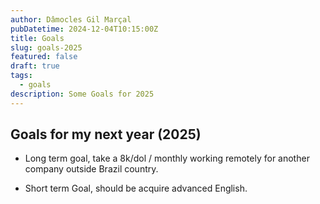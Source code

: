 ```yaml
---
author: Dâmocles Gil Marçal
pubDatetime: 2024-12-04T10:15:00Z
title: Goals
slug: goals-2025
featured: false
draft: true
tags:
  - goals
description: Some Goals for 2025
---
```


## Goals for my next year (2025)

- Long term goal, take a 8k/dol / monthly working remotely for another company outside Brazil country.

- Short term Goal, should be acquire advanced English.
